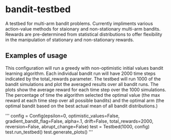 # bandit-testbed

A testbed for multi-arm bandit problems. Currently impliments various action-value methods
for staionary and non-stationary multi-arm bandits. Rewards are pre-determined from statistical distributions
to offer flexibility in the manipulation of stationary and non-stationary rewards.

## Examples of usage

This configuration will run a greedy with non-optimistic initial values bandit learning algorithm.
Each individual bandit run will have 2000 time steps indicated by the total_rewards parameter.
The testbed will run 1000 of the bandit simulations and plot the averaged results over all bandit runs.
The plots show the average reward for each time step over the 1000 simulations. The percentage of time 
the algorithm selected the optimal value (the max reward at each time step over all possible bandits) 
and the optimal arm (the optimal bandit based on the best actual mean of all bandit distributions.)


'''
config = Config(epsilon=0, optimistic_values=False,
                gradient_bandit_flag=False, alpha=.1, drift=False,
                total_rewards=2000, reversion=False, abrupt_change=False)
test = Testbed(1000, config)
test.run_testbed()
test.generate_plots()
'''